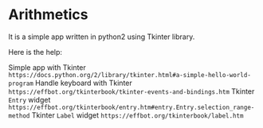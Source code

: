 # Arithmetics

It is a simple app written in python2 using Tkinter library.

Here is the help:

Simple app with Tkinter `https://docs.python.org/2/library/tkinter.html#a-simple-hello-world-program`
Handle keyboard with Tkinter `https://effbot.org/tkinterbook/tkinter-events-and-bindings.htm`
Tkinter `Entry` widget `https://effbot.org/tkinterbook/entry.htm#entry.Entry.selection_range-method`
Tkinter `Label` widget `https://effbot.org/tkinterbook/label.htm`